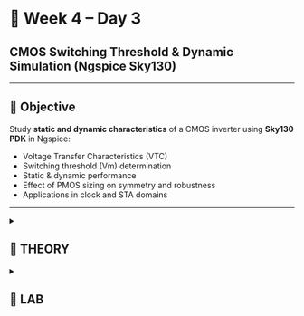# 🌙 Week 4 – Day 3  
## CMOS Switching Threshold & Dynamic Simulation (Ngspice Sky130)

---

## 🎯 Objective
Study **static and dynamic characteristics** of a CMOS inverter using **Sky130 PDK** in Ngspice:

- Voltage Transfer Characteristics (VTC)  
- Switching threshold (Vm) determination  
- Static & dynamic performance  
- Effect of PMOS sizing on symmetry and robustness  
- Applications in clock and STA domains

---

<details>
<summary><h2> 🌟 THEORY </h2> </summary>

## ⚙️ 1. Voltage Transfer Characteristics (VTC)

- VTC = Relationship between **input voltage (Vin)** and **output voltage (Vout)**.  
- Shows 3 regions:
  1. Low Vin → PMOS ON, NMOS OFF → Output = VDD  
  2. Transition → Both partially ON → rapid Vout change  
  3. High Vin → PMOS OFF, NMOS ON → Output = 0  

**Purpose:** Evaluate inverter switching and extract **switching threshold Vm**.

---

## ⚖️ 2. Switching Threshold (Vm)

- Occurs where **Vin = Vout**, i.e., NMOS and PMOS conduct equally.  
- Defines **maximum sensitivity** and **logic symmetry**.  
- Sky130 example: VDD = 1.8 V → Vm ≈ 0.87 V (for Wp/Wn ≈ 2.3)

**Analytical expressions:**

1. Vm from aspect ratios:

```math
Vm = (VDD + VTN * √(μn(W/L)n / μp(W/L)p) - |VTP|) 
     ÷ (1 + √(μn(W/L)n / μp(W/L)p))
```
Aspect ratio for desired Vm:

```
(W/L)p/(W/L)n=μn(VDD−Vm−VTN)
2
/μp(Vm+∣VTP∣)
2
```
Design insights:

Increasing (W/L)p → shifts VTC right → stronger PMOS → balanced inverter

Decreasing (W/L)p → shifts VTC left → NMOS dominant

📊 3. Static & Dynamic Behavior
3.1 Static Behavior

Study inverter under DC conditions.

DC sweep gives Vout vs Vin:

Region	NMOS	PMOS	Output	Description
Vin ≈ 0 V	OFF	ON	≈ VDD	PMOS drives output high
Transition	ON	ON	Transition	Both conduct → high current
Vin ≈ VDD	ON	OFF	≈ 0	NMOS drives output low

Switching threshold Vm = midpoint of VTC → Vin = Vout

Noise margins:
```
NMH​=VOH−VIH,NML​=VIL−VOL
```

3.2 Dynamic Behavior

Study inverter response when Vin changes with time.

Output node capacitance (CL) charges/discharges → determines rise/fall times.
```
Parameter	Symbol	Description
Rise Time	tr	10% → 90% VDD
Fall Time	tf	90% → 10% VDD
Propagation Delay L→H	tPLH	Vin fall → Vout rise
Propagation Delay H→L	tPHL	Vin rise → Vout fall
Avg Delay	tpd	(tPLH + tPHL)/2
```
Transistor sizing affects rise/fall speed and symmetry:
```
Case	Wp/Wn	Vm	Notes
Balanced	≈ 2	≈ VDD/2	Symmetrical switching
Narrow PMOS	< 2	Shifts left	NMOS dominates
Wide PMOS	> 2	Shifts right	PMOS dominates
```

</details> <details> <summary><h2> 🌟 LAB </h2> </summary>

  ⚙️ Lab 1 — DC Sweep (VTC)
  ```
.param temp=27
.lib "sky130_fd_pr/models/sky130.lib.spice" tt

XM1 out in vdd vdd sky130_fd_pr__pfet_01v8 w=0.84u l=0.15u
XM2 out in 0 0 sky130_fd_pr__nfet_01v8 w=0.36u l=0.15u
Cload out 0 50fF

Vdd vdd 0 1.8
Vin in 0 1.8

.op
.dc Vin 0 1.8 0.01

.control
run
plot v(out) vs v(in)
.endc
.end
```
⚡ Lab 2 — Transient Simulation

SPICE Input Pulse:
```
.param temp=27
.lib "sky130_fd_pr/models/sky130.lib.spice" tt

XM1 out in vdd vdd sky130_fd_pr__pfet_01v8 w=0.84u l=0.15u
XM2 out in 0 0 sky130_fd_pr__nfet_01v8 w=0.36u l=0.15u
Cload out 0 50fF

Vdd vdd 0 1.8
Vin in 0 PULSE(0 1.8 0 0.1n 0.1n 2n 4n)

.tran 1p 10n
.control
run
plot v(in) v(out)
.endc
.end
```

Observation:
```
Vin: pulse 0 → 1.8 V

Vout: inverted with finite rise/fall times

Propagation delay: ~0.33 ns

Rise time: ~0.3–0.4 ns

Fall time: ~0.28 ns
```
Inference:

Balanced Wp/Wn → symmetric rise/fall

PMOS sizing directly impacts rise speed

Transient analysis confirms real-world inverter timing

🧩 Static vs Dynamic Summary
```
Aspect	Static (VTC)	Dynamic (Transient)
Purpose	Logic transfer	Timing and speed
Analysis	DC sweep	Time-domain
Key Output	Vm, gain, noise margins	tpd, tr, tf
Influencing Factors	W/L ratio, VT	Capacitance, transistor strength
Outcome	Logic understanding	Timing optimization & STA readiness
